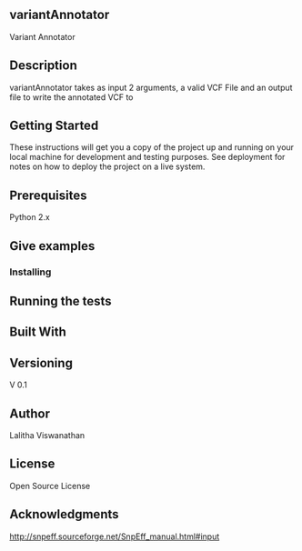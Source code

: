 ## variantAnnotator
Variant Annotator
## Description
variantAnnotator takes as input 2 arguments, a valid VCF File and an output file to write the annotated VCF to
## Getting Started
These instructions will get you a copy of the project up and running on your local machine for development and testing purposes. See deployment for notes on how to deploy the project on a live system.

## Prerequisites
Python 2.x

## Give examples
### Installing

## Running the tests

## Built With

## Versioning
V 0.1 

## Author
Lalitha Viswanathan

## License
Open Source License

## Acknowledgments
http://snpeff.sourceforge.net/SnpEff_manual.html#input
